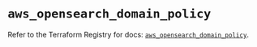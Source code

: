 # `aws_opensearch_domain_policy`

Refer to the Terraform Registry for docs: [`aws_opensearch_domain_policy`](https://registry.terraform.io/providers/hashicorp/aws/4.67.0/docs/resources/opensearch_domain_policy).
